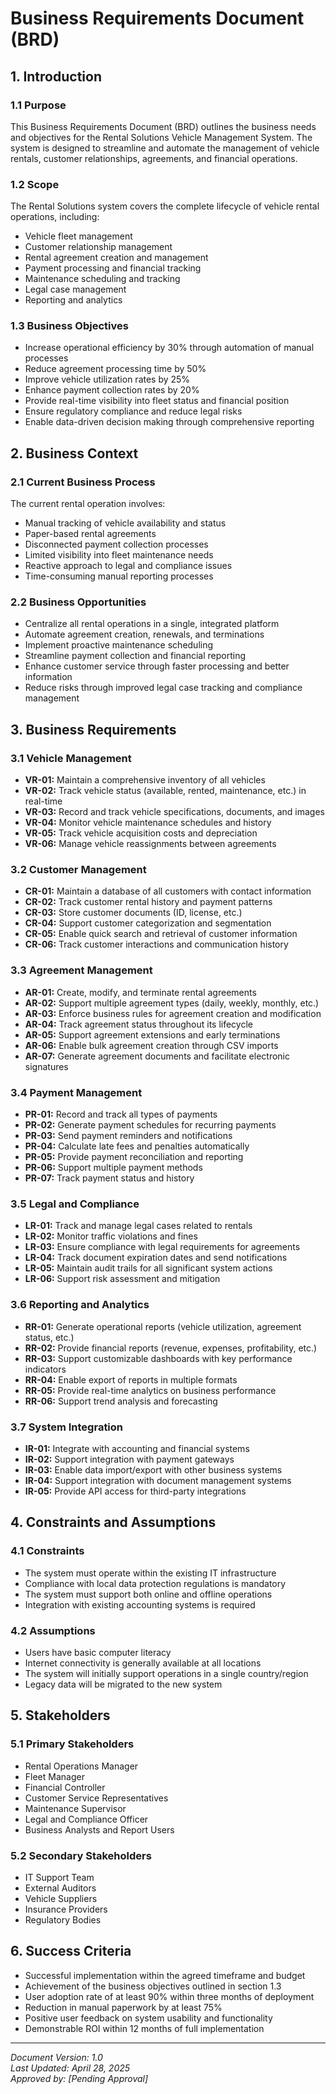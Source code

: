 
# Business Requirements Document (BRD)

## 1. Introduction
### 1.1 Purpose
This Business Requirements Document (BRD) outlines the business needs and objectives for the Rental Solutions Vehicle Management System. The system is designed to streamline and automate the management of vehicle rentals, customer relationships, agreements, and financial operations.

### 1.2 Scope
The Rental Solutions system covers the complete lifecycle of vehicle rental operations, including:
- Vehicle fleet management
- Customer relationship management
- Rental agreement creation and management
- Payment processing and financial tracking
- Maintenance scheduling and tracking
- Legal case management
- Reporting and analytics

### 1.3 Business Objectives
- Increase operational efficiency by 30% through automation of manual processes
- Reduce agreement processing time by 50%
- Improve vehicle utilization rates by 25%
- Enhance payment collection rates by 20%
- Provide real-time visibility into fleet status and financial position
- Ensure regulatory compliance and reduce legal risks
- Enable data-driven decision making through comprehensive reporting

## 2. Business Context

### 2.1 Current Business Process
The current rental operation involves:
- Manual tracking of vehicle availability and status
- Paper-based rental agreements
- Disconnected payment collection processes
- Limited visibility into fleet maintenance needs
- Reactive approach to legal and compliance issues
- Time-consuming manual reporting processes

### 2.2 Business Opportunities
- Centralize all rental operations in a single, integrated platform
- Automate agreement creation, renewals, and terminations
- Implement proactive maintenance scheduling
- Streamline payment collection and financial reporting
- Enhance customer service through faster processing and better information
- Reduce risks through improved legal case tracking and compliance management

## 3. Business Requirements

### 3.1 Vehicle Management
- **VR-01:** Maintain a comprehensive inventory of all vehicles
- **VR-02:** Track vehicle status (available, rented, maintenance, etc.) in real-time
- **VR-03:** Record and track vehicle specifications, documents, and images
- **VR-04:** Monitor vehicle maintenance schedules and history
- **VR-05:** Track vehicle acquisition costs and depreciation
- **VR-06:** Manage vehicle reassignments between agreements

### 3.2 Customer Management
- **CR-01:** Maintain a database of all customers with contact information
- **CR-02:** Track customer rental history and payment patterns
- **CR-03:** Store customer documents (ID, license, etc.)
- **CR-04:** Support customer categorization and segmentation
- **CR-05:** Enable quick search and retrieval of customer information
- **CR-06:** Track customer interactions and communication history

### 3.3 Agreement Management
- **AR-01:** Create, modify, and terminate rental agreements
- **AR-02:** Support multiple agreement types (daily, weekly, monthly, etc.)
- **AR-03:** Enforce business rules for agreement creation and modification
- **AR-04:** Track agreement status throughout its lifecycle
- **AR-05:** Support agreement extensions and early terminations
- **AR-06:** Enable bulk agreement creation through CSV imports
- **AR-07:** Generate agreement documents and facilitate electronic signatures

### 3.4 Payment Management
- **PR-01:** Record and track all types of payments
- **PR-02:** Generate payment schedules for recurring payments
- **PR-03:** Send payment reminders and notifications
- **PR-04:** Calculate late fees and penalties automatically
- **PR-05:** Provide payment reconciliation and reporting
- **PR-06:** Support multiple payment methods
- **PR-07:** Track payment status and history

### 3.5 Legal and Compliance
- **LR-01:** Track and manage legal cases related to rentals
- **LR-02:** Monitor traffic violations and fines
- **LR-03:** Ensure compliance with legal requirements for agreements
- **LR-04:** Track document expiration dates and send notifications
- **LR-05:** Maintain audit trails for all significant system actions
- **LR-06:** Support risk assessment and mitigation

### 3.6 Reporting and Analytics
- **RR-01:** Generate operational reports (vehicle utilization, agreement status, etc.)
- **RR-02:** Provide financial reports (revenue, expenses, profitability, etc.)
- **RR-03:** Support customizable dashboards with key performance indicators
- **RR-04:** Enable export of reports in multiple formats
- **RR-05:** Provide real-time analytics on business performance
- **RR-06:** Support trend analysis and forecasting

### 3.7 System Integration
- **IR-01:** Integrate with accounting and financial systems
- **IR-02:** Support integration with payment gateways
- **IR-03:** Enable data import/export with other business systems
- **IR-04:** Support integration with document management systems
- **IR-05:** Provide API access for third-party integrations

## 4. Constraints and Assumptions

### 4.1 Constraints
- The system must operate within the existing IT infrastructure
- Compliance with local data protection regulations is mandatory
- The system must support both online and offline operations
- Integration with existing accounting systems is required

### 4.2 Assumptions
- Users have basic computer literacy
- Internet connectivity is generally available at all locations
- The system will initially support operations in a single country/region
- Legacy data will be migrated to the new system

## 5. Stakeholders

### 5.1 Primary Stakeholders
- Rental Operations Manager
- Fleet Manager
- Financial Controller
- Customer Service Representatives
- Maintenance Supervisor
- Legal and Compliance Officer
- Business Analysts and Report Users

### 5.2 Secondary Stakeholders
- IT Support Team
- External Auditors
- Vehicle Suppliers
- Insurance Providers
- Regulatory Bodies

## 6. Success Criteria
- Successful implementation within the agreed timeframe and budget
- Achievement of the business objectives outlined in section 1.3
- User adoption rate of at least 90% within three months of deployment
- Reduction in manual paperwork by at least 75%
- Positive user feedback on system usability and functionality
- Demonstrable ROI within 12 months of full implementation

---

*Document Version: 1.0*  
*Last Updated: April 28, 2025*  
*Approved by: [Pending Approval]*
